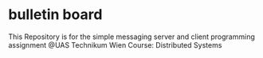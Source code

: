 # bulletin board
This Repository is for the simple messaging server and client programming assignment @UAS Technikum Wien Course: Distributed Systems

